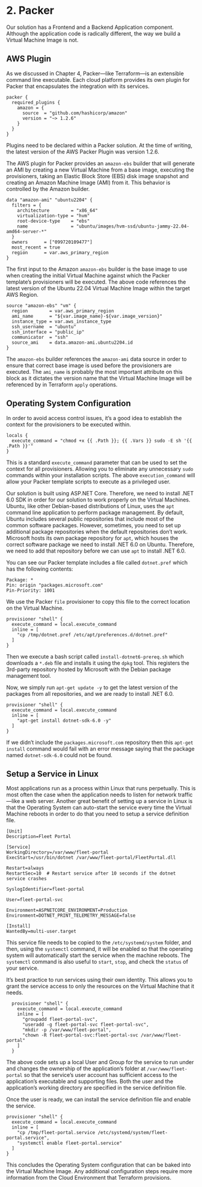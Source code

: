 # 2. Packer

Our solution has a Frontend and a Backend Application component. Although the application code is radically different, the way we build a Virtual Machine Image is not. 

## AWS Plugin

As we discussed in Chapter 4, Packer—like Terraform—is an extensible command line executable. Each cloud platform provides its own plugin for Packer that encapsulates the integration with its services.

	packer {
	  required_plugins {
	    amazon = {
	      source  = "github.com/hashicorp/amazon"
	      version = "~> 1.2.6"
	    }
	  }
	}

Plugins need to be declared within a Packer solution. At the time of writing, the latest version of the AWS Packer Plugin was version 1.2.6. 

The AWS plugin for Packer provides an `amazon-ebs` builder that will generate an AMI by creating a new Virtual Machine from a base image, executing the provisioners, taking an Elastic Block Store (EBS) disk image snapshot and creating an Amazon Machine Image (AMI) from it. This behavior is controlled by the Amazon builder.

	data "amazon-ami" "ubuntu2204" {
	  filters = {
	    architecture        = "x86_64"
	    virtualization-type = "hvm"
	    root-device-type    = "ebs"
	    name                = "ubuntu/images/hvm-ssd/ubuntu-jammy-22.04-amd64-server-*"
	  }
	  owners      = ["099720109477"]
	  most_recent = true
	  region      = var.aws_primary_region
	}

The first input to the Amazon `amazon-ebs` builder is the base image to use when creating the initial Virtual Machine against which the Packer template’s provisioners will be executed. The above code references the latest version of the Ubuntu 22.04 Virtual Machine Image within the target AWS Region.

	source "amazon-ebs" "vm" {
	  region        = var.aws_primary_region
	  ami_name      = "${var.image_name}-${var.image_version}"
	  instance_type = var.aws_instance_type
	  ssh_username  = "ubuntu"
	  ssh_interface = "public_ip"
	  communicator  = "ssh"
	  source_ami    = data.amazon-ami.ubuntu2204.id
	}

The `amazon-ebs` builder references the `amazon-ami` data source in order to ensure that correct base image is used before the provisioners are executed. The `ami_name` is probably the most important attribute on this block as it dictates the version name that the Virtual Machine Image will be referenced by in Terraform `apply` operations.

## Operating System Configuration

In order to avoid access control issues, it’s a good idea to establish the context for the provisioners to be executed within. 

	locals {
	  execute_command = "chmod +x {{ .Path }}; {{ .Vars }} sudo -E sh '{{ .Path }}'"
	}

This is a standard `execute_command` parameter that can be used to set the context for all provisioners. Allowing you to eliminate any unnecessary `sudo` commands within your installation scripts. The above `execution_command` will allow your Packer template scripts to execute as a privileged user.

Our solution is built using ASP.NET Core. Therefore, we need to install .NET 6.0 SDK in order for our solution to work properly on the Virtual Machines. Ubuntu, like other Debian-based distributions of Linux, uses the `apt` command line application to perform package management. By default, Ubuntu includes several public repositories that include most of the common software packages. However, sometimes, you need to set up additional package repositories when the default repositories don’t work. Microsoft hosts its own package repository for `apt`, which houses the correct software package we need to install .NET 6.0 on Ubuntu. Therefore, we need to add that repository before we can use `apt` to install .NET 6.0.

You can see our Packer template includes a file called `dotnet.pref` which has the following contents:

	Package: *
	Pin: origin "packages.microsoft.com"
	Pin-Priority: 1001

We use the Packer `file` provisioner to copy this file to the correct location on the Virtual Machine.

	provisioner "shell" {
	  execute_command = local.execute_command
	  inline = [
	    "cp /tmp/dotnet.pref /etc/apt/preferences.d/dotnet.pref"
	  ]
	}

Then we execute a bash script called `install-dotnet6-prereq.sh` which downloads a `*.deb` file and installs it using the `dpkg` tool. This registers the 3rd-party repository hosted by Microsoft with the Debian package management tool.

Now, we simply run `apt-get update -y` to get the latest version of the packages from all repositories, and we are ready to install .NET 6.0.

	provisioner "shell" {
	  execute_command = local.execute_command
	  inline = [
	    "apt-get install dotnet-sdk-6.0 -y"
	  ]
	}

If we didn’t include the `packages.microsoft.com` repository then this `apt-get install` command would fail with an error message saying that the package named `dotnet-sdk-6.0` could not be found.

## Setup a Service in Linux

Most applications run as a process within Linux that runs perpetually. This is most often the case when the application needs to listen for network traffic—like a web server. Another great benefit of setting up a service in Linux is that the Operating System can auto-start the service every time the Virtual Machine reboots in order to do that you need to setup a service definition file.

	[Unit]
	Description=Fleet Portal
	
	[Service]
	WorkingDirectory=/var/www/fleet-portal
	ExecStart=/usr/bin/dotnet /var/www/fleet-portal/FleetPortal.dll
	
	Restart=always
	RestartSec=10  # Restart service after 10 seconds if the dotnet service crashes
	
	SyslogIdentifier=fleet-portal
	
	User=fleet-portal-svc
	
	Environment=ASPNETCORE_ENVIRONMENT=Production
	Environment=DOTNET_PRINT_TELEMETRY_MESSAGE=false
	
	[Install]
	WantedBy=multi-user.target


This service file needs to be copied to the `/etc/systemd/system` folder, and then, using the `systemctl` command, it will be enabled so that the operating system will automatically start the service when the machine reboots. The `systemctl` command is also useful to `start`, `stop`, and check the `status` of your service.

It’s best practice to run services using their own identity. This allows you to grant the service access to only the resources on the Virtual Machine that it needs.

	  provisioner "shell" {
	    execute_command = local.execute_command
	    inline = [
	      "groupadd fleet-portal-svc",
	      "useradd -g fleet-portal-svc fleet-portal-svc",
	      "mkdir -p /var/www/fleet-portal",
	      "chown -R fleet-portal-svc:fleet-portal-svc /var/www/fleet-portal"
	    ]
	  }

The above code sets up a local User and Group for the service to run under and changes the ownership of the application’s folder at `/var/www/fleet-portal` so that the service’s user account has sufficient access to the application’s executable and supporting files. Both the user and the application’s working directory are specified in the service definition file.

Once the user is ready, we can install the service definition file and enable the service.

	provisioner "shell" {
	  execute_command = local.execute_command
	  inline = [
	    "cp /tmp/fleet-portal.service /etc/systemd/system/fleet-portal.service",
	    "systemctl enable fleet-portal.service"
	  ]
	}

This concludes the Operating System configuration that can be baked into the Virtual Machine Image. Any additional configuration steps require more information from the Cloud Environment that Terraform provisions.

